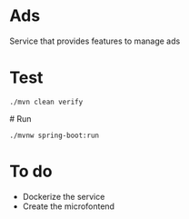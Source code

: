 # Ads

Service that provides features to manage ads

# Test

`./mvn clean verify`

# Run

`./mvnw spring-boot:run`

# To do

* Dockerize the service
* Create the microfontend